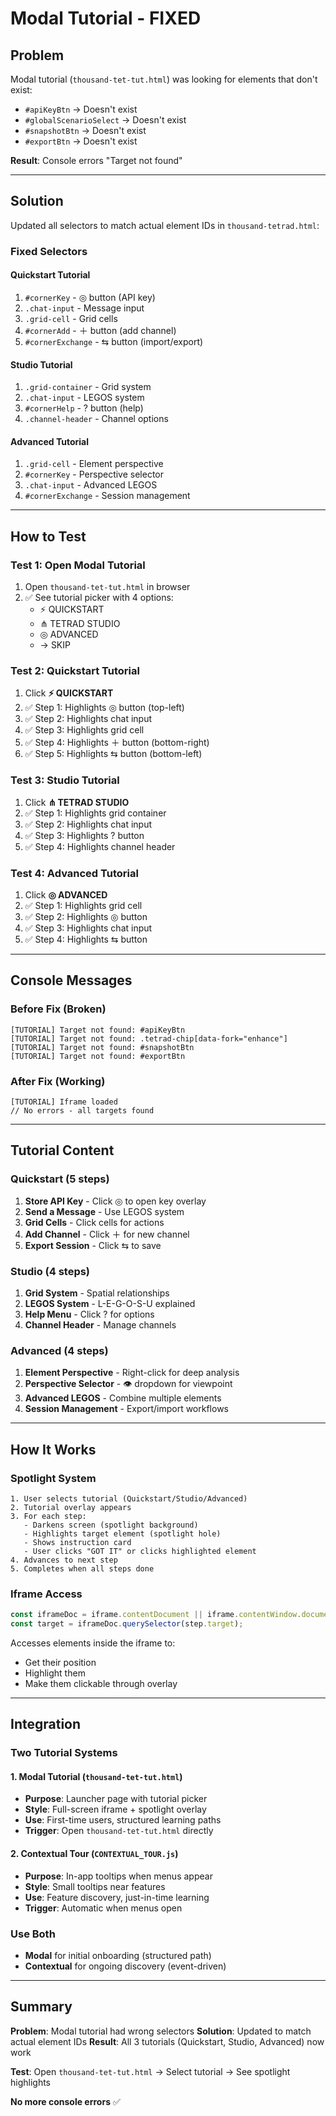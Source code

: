 # Modal Tutorial - FIXED

## Problem
Modal tutorial (`thousand-tet-tut.html`) was looking for elements that don't exist:
- `#apiKeyBtn` → Doesn't exist
- `#globalScenarioSelect` → Doesn't exist  
- `#snapshotBtn` → Doesn't exist
- `#exportBtn` → Doesn't exist

**Result**: Console errors "Target not found"

---

## Solution
Updated all selectors to match actual element IDs in `thousand-tetrad.html`:

### Fixed Selectors

#### Quickstart Tutorial
1. `#cornerKey` - ◎ button (API key)
2. `.chat-input` - Message input
3. `.grid-cell` - Grid cells
4. `#cornerAdd` - ＋ button (add channel)
5. `#cornerExchange` - ⇆ button (import/export)

#### Studio Tutorial
1. `.grid-container` - Grid system
2. `.chat-input` - LEGOS system
3. `#cornerHelp` - ? button (help)
4. `.channel-header` - Channel options

#### Advanced Tutorial
1. `.grid-cell` - Element perspective
2. `#cornerKey` - Perspective selector
3. `.chat-input` - Advanced LEGOS
4. `#cornerExchange` - Session management

---

## How to Test

### Test 1: Open Modal Tutorial
1. Open `thousand-tet-tut.html` in browser
2. ✅ See tutorial picker with 4 options:
   - ⚡ QUICKSTART
   - ⋔ TETRAD STUDIO
   - ◎ ADVANCED
   - → SKIP

### Test 2: Quickstart Tutorial
1. Click **⚡ QUICKSTART**
2. ✅ Step 1: Highlights ◎ button (top-left)
3. ✅ Step 2: Highlights chat input
4. ✅ Step 3: Highlights grid cell
5. ✅ Step 4: Highlights ＋ button (bottom-right)
6. ✅ Step 5: Highlights ⇆ button (bottom-left)

### Test 3: Studio Tutorial
1. Click **⋔ TETRAD STUDIO**
2. ✅ Step 1: Highlights grid container
3. ✅ Step 2: Highlights chat input
4. ✅ Step 3: Highlights ? button
5. ✅ Step 4: Highlights channel header

### Test 4: Advanced Tutorial
1. Click **◎ ADVANCED**
2. ✅ Step 1: Highlights grid cell
3. ✅ Step 2: Highlights ◎ button
4. ✅ Step 3: Highlights chat input
5. ✅ Step 4: Highlights ⇆ button

---

## Console Messages

### Before Fix (Broken)
```
[TUTORIAL] Target not found: #apiKeyBtn
[TUTORIAL] Target not found: .tetrad-chip[data-fork="enhance"]
[TUTORIAL] Target not found: #snapshotBtn
[TUTORIAL] Target not found: #exportBtn
```

### After Fix (Working)
```
[TUTORIAL] Iframe loaded
// No errors - all targets found
```

---

## Tutorial Content

### Quickstart (5 steps)
1. **Store API Key** - Click ◎ to open key overlay
2. **Send a Message** - Use LEGOS system
3. **Grid Cells** - Click cells for actions
4. **Add Channel** - Click ＋ for new channel
5. **Export Session** - Click ⇆ to save

### Studio (4 steps)
1. **Grid System** - Spatial relationships
2. **LEGOS System** - L-E-G-O-S-U explained
3. **Help Menu** - Click ? for options
4. **Channel Header** - Manage channels

### Advanced (4 steps)
1. **Element Perspective** - Right-click for deep analysis
2. **Perspective Selector** - 👁 dropdown for viewpoint
3. **Advanced LEGOS** - Combine multiple elements
4. **Session Management** - Export/import workflows

---

## How It Works

### Spotlight System
```
1. User selects tutorial (Quickstart/Studio/Advanced)
2. Tutorial overlay appears
3. For each step:
   - Darkens screen (spotlight background)
   - Highlights target element (spotlight hole)
   - Shows instruction card
   - User clicks "GOT IT" or clicks highlighted element
4. Advances to next step
5. Completes when all steps done
```

### Iframe Access
```javascript
const iframeDoc = iframe.contentDocument || iframe.contentWindow.document;
const target = iframeDoc.querySelector(step.target);
```

Accesses elements inside the iframe to:
- Get their position
- Highlight them
- Make them clickable through overlay

---

## Integration

### Two Tutorial Systems

#### 1. Modal Tutorial (`thousand-tet-tut.html`)
- **Purpose**: Launcher page with tutorial picker
- **Style**: Full-screen iframe + spotlight overlay
- **Use**: First-time users, structured learning paths
- **Trigger**: Open `thousand-tet-tut.html` directly

#### 2. Contextual Tour (`CONTEXTUAL_TOUR.js`)
- **Purpose**: In-app tooltips when menus appear
- **Style**: Small tooltips near features
- **Use**: Feature discovery, just-in-time learning
- **Trigger**: Automatic when menus open

### Use Both
- **Modal** for initial onboarding (structured path)
- **Contextual** for ongoing discovery (event-driven)

---

## Summary

**Problem**: Modal tutorial had wrong selectors
**Solution**: Updated to match actual element IDs
**Result**: All 3 tutorials (Quickstart, Studio, Advanced) now work

**Test**: Open `thousand-tet-tut.html` → Select tutorial → See spotlight highlights

**No more console errors** ✅
